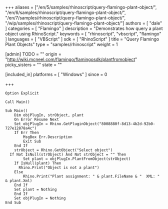 +++
aliases = ["/en/5/samples/rhinoscript/query-flamingo-plant-object/", "/en/6/samples/rhinoscript/query-flamingo-plant-object/", "/en/7/samples/rhinoscript/query-flamingo-plant-object/", "/wip/samples/rhinoscript/query-flamingo-plant-object/"]
authors = [ "dale" ]
categories = [ "Flamingo" ]
description = "Demonstrates how query a plant object using RhinoScript."
keywords = [ "rhinoscript", "vbscript", "flamingo" ]
languages = [ "VBScript" ]
sdk = [ "RhinoScript" ]
title = "Query Flamingo Plant Objects"
type = "samples/rhinoscript"
weight = 1

[admin]
TODO = ""
origin = "http://wiki.mcneel.com/flamingo/flamingosdk/plantfromobject"
picky_sisters = ""
state = ""

[included_in]
platforms = [ "Windows" ]
since = 0

+++

```vbnet
Option Explicit

Call Main()

Sub Main()
	Dim objPlugIn, strObject, plant
	On Error Resume Next
	Set objPlugIn = Rhino.GetPluginObject("8008880f-8d13-4b2d-92b0-727e12878a4c")
	If Err Then
		MsgBox Err.Description
		Exit Sub
	End If
	strObject = Rhino.GetObject("Select object")
  If Not IsNull(strObject) And Not strObject = "" Then
		Set plant = objPlugIn.PlantFromObject(strObject)
    If IsNull(plant) Then
      Rhino.Print("Object is not a plant")
    Else
  		Rhino.Print("Plant assignment: " & plant.FileName & "  XML: " & plant.Xml)
    End If
    Set plant = Nothing
	End If
	Set objPlugIn = Nothing
End Sub
```
